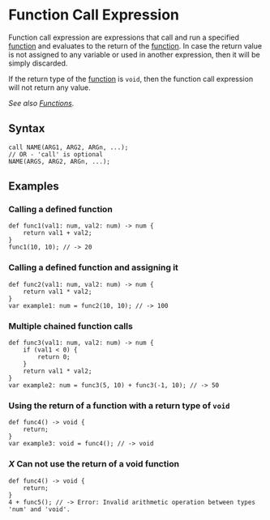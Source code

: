 # Function Call Expression

Function call expression are expressions that call and run a specified [function](../functions.html) and evaluates to
the return of the [function](../functions.html). In case the return value is not assigned to any variable or used in
another expression, then it will be simply discarded.

If the return type of the [function](../functions.html) is `void`, then the function call expression will not return any
value.

_See also [Functions](../functions.html)._

## Syntax

```kipper
call NAME(ARG1, ARG2, ARGn, ...);
// OR - 'call' is optional
NAME(ARGS, ARG2, ARGn, ...);
```

## Examples

### Calling a defined function

```kipper
def func1(val1: num, val2: num) -> num {
	return val1 + val2;
}
func1(10, 10); // -> 20
```

### Calling a defined function and assigning it

```kipper
def func2(val1: num, val2: num) -> num {
	return val1 * val2;
}
var example1: num = func2(10, 10); // -> 100
```

### Multiple chained function calls

```kipper
def func3(val1: num, val2: num) -> num {
	if (val1 < 0) {
		return 0;
	}
	return val1 * val2;
}
var example2: num = func3(5, 10) + func3(-1, 10); // -> 50
```

### Using the return of a function with a return type of `void`

```kipper
def func4() -> void {
	return;
}
var example3: void = func4(); // -> void
```

### <em class="red-checkmark">X</em> Can not use the return of a void function

```kipper
def func4() -> void {
	return;
}
4 + func5(); // -> Error: Invalid arithmetic operation between types 'num' and 'void'.
```
